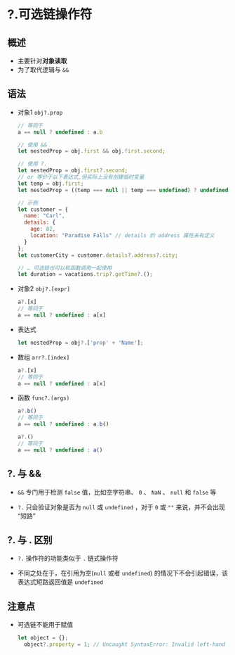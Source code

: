 # ?.可选链操作符

## 概述

+ 主要针对**对象读取**
+ 为了取代逻辑与 `&&`

## 语法

+ 对象1 `obj?.prop`

    ```js
    // 等同于
    a == null ? undefined : a.b
    ```

    ```js
    // 使用 &&
    let nestedProp = obj.first && obj.first.second;

    // 使用 ?.
    let nestedProp = obj.first?.second;
    // or 等价于以下表达式,但实际上没有创建临时变量
    let temp = obj.first;
    let nestedProp = ((temp === null || temp === undefined) ? undefined : temp.second);

    ```

    ```js
    // 示例
    let customer = {
      name: "Carl",
      details: {
        age: 82,
        location: "Paradise Falls" // details 的 address 属性未有定义
      }
    };
    let customerCity = customer.details?.address?.city;

    // … 可选链也可以和函数调用一起使用
    let duration = vacations.trip?.getTime?.();
    ```

+ 对象2 `obj?.[expr]`

    ```js
    a?.[x]
    // 等同于
    a == null ? undefined : a[x]
    ```

+ 表达式

    ```js
    let nestedProp = obj?.['prop' + 'Name'];
    ```

+ 数组 `arr?.[index]`

    ```js
    a?.[x]
    // 等同于
    a == null ? undefined : a[x]
    ```

+ 函数 `func?.(args)`

    ```js
    a?.b()
    // 等同于
    a == null ? undefined : a.b()

    a?.()
    // 等同于
    a == null ? undefined : a()
    ```

## ?. 与 &&

+ `&&` 专门用于检测 `false` 值，比如空字符串、 `0` 、 `NaN` 、 `null` 和 `false` 等

+ `?.` 只会验证对象是否为 `null` 或 `undefined` ，对于 `0` 或 `""` 来说，并不会出现 “短路”

## ?. 与 . 区别

+ `?.` 操作符的功能类似于 `.` 链式操作符

+ 不同之处在于，在引用为空(`null` 或者 `undefined`) 的情况下不会引起错误，该表达式短路返回值是 `undefined`

## 注意点

+ 可选链不能用于赋值

    ```js
    let object = {};
      object?.property = 1; // Uncaught SyntaxError: Invalid left-hand side in assignment
    ```
